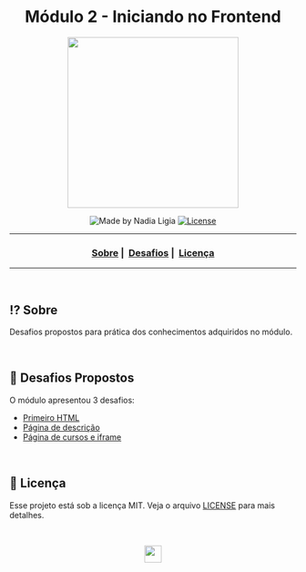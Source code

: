 <h1 align="center">Módulo 2 - Iniciando no Frontend</h1>

<p align="center">
    <img src="https://ik.imagekit.io/l7cwocexhc/LaunchBase_kzLdte5vZ.png" width=300>
</p>

<p align="center">
  <img alt="Made by Nadia Ligia" src="https://img.shields.io/badge/made%20by-Nadia%20Ligia-informational">
  
  <a href="license.md">
  <img alt="License" src="https://img.shields.io/badge/License-MIT-informational">
  </a>
</p>

___

<h3 align="center">
  <a href="#interrobang-sobre">Sobre</a>&nbsp;|&nbsp;
  <a href="#rocket-desafios-propostos">Desafios</a>&nbsp;|&nbsp;
  <a href="#memo-licença">Licença</a>
</h3>

___

<br>

## :interrobang: Sobre

Desafios propostos para prática dos conhecimentos adquiridos no módulo.

<br>

##  :rocket: Desafios Propostos

O módulo apresentou 3 desafios:

- [Primeiro HTML](/desafio2-1)
- [Página de descrição](/desafio2-2)
- [Página de cursos e iframe](/desafio2-3)

<br>

##  :memo: Licença 

Esse projeto está sob a licença MIT. Veja o arquivo [LICENSE](LICENSE) para mais detalhes.

<br>

<p align="center">
    <a href="../Readme.md" >
        <img src="https://ik.imagekit.io/l7cwocexhc/iconfinder_agt_home_17821_M8bhUSrzv.ico" width="30">
    </a>
</p>




